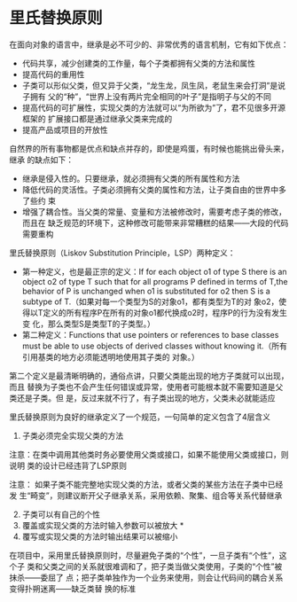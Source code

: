 里氏替换原则
========

在面向对象的语言中，继承是必不可少的、非常优秀的语言机制，它有如下优点：
- 代码共享，减少创建类的工作量，每个子类都拥有父类的方法和属性
- 提高代码的重用性
- 子类可以形似父类，但又异于父类，“龙生龙，凤生凤，老鼠生来会打洞”是说子拥有
父的“种”，“世界上没有两片完全相同的叶子”是指明子与父的不同
- 提高代码的可扩展性，实现父类的方法就可以“为所欲为”了，君不见很多开源框架的
扩展接口都是通过继承父类来完成的
- 提高产品或项目的开放性

自然界的所有事物都是优点和缺点并存的，即使是鸡蛋，有时候也能挑出骨头来，继承
的缺点如下：
- 继承是侵入性的。只要继承，就必须拥有父类的所有属性和方法
- 降低代码的灵活性。子类必须拥有父类的属性和方法，让子类自由的世界中多了些约
束
- 增强了耦合性。当父类的常量、变量和方法被修改时，需要考虑子类的修改，而且在
缺乏规范的环境下，这种修改可能带来非常糟糕的结果——大段的代码需要重构

里氏替换原则（Liskov Substitution Principle，LSP）两种定义：
- 第一种定义，也是最正宗的定义：If for each object o1 of type S there is an object o2 of
  type T such that for all programs P defined in terms of T,the behavior of P is unchanged when o1 is
  substituted for o2 then S is a subtype of T.（如果对每一个类型为S的对象o1，都有类型为T的对
  象o2，使得以T定义的所有程序P在所有的对象o1都代换成o2时，程序P的行为没有发生变
  化，那么类型S是类型T的子类型。）
- 第二种定义：Functions that use pointers or references to base classes must be able to use
  objects of derived classes without knowing it.（所有引用基类的地方必须能透明地使用其子类的
  对象。）

第二个定义是最清晰明确的，通俗点讲，只要父类能出现的地方子类就可以出现，而且
替换为子类也不会产生任何错误或异常，使用者可能根本就不需要知道是父类还是子类。但
是，反过来就不行了，有子类出现的地方，父类未必就能适应

里氏替换原则为良好的继承定义了一个规范，一句简单的定义包含了4层含义  
1. 子类必须完全实现父类的方法

注意：在类中调用其他类时务必要使用父类或接口，如果不能使用父类或接口，则说明
类的设计已经违背了LSP原则

注意： 如果子类不能完整地实现父类的方法，或者父类的某些方法在子类中已经发
生“畸变”，则建议断开父子继承关系，采用依赖、聚集、组合等关系代替继承

2. 子类可以有自己的个性
3. 覆盖或实现父类的方法时输入参数可以被放大 *
4. 覆写或实现父类的方法时输出结果可以被缩小

在项目中，采用里氏替换原则时，尽量避免子类的“个性”，一旦子类有“个性”，这个子
类和父类之间的关系就很难调和了，把子类当做父类使用，子类的“个性”被抹杀——委屈了
点；把子类单独作为一个业务来使用，则会让代码间的耦合关系变得扑朔迷离——缺乏类替
换的标准

